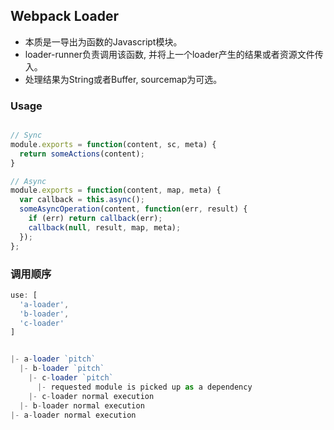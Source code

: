 ## Webpack Loader

- 本质是一导出为函数的Javascript模块。
- loader-runner负责调用该函数, 并将上一个loader产生的结果或者资源文件传入。
- 处理结果为String或者Buffer, sourcemap为可选。

### Usage
```javascript

// Sync
module.exports = function(content, sc, meta) {
  return someActions(content);
}

// Async
module.exports = function(content, map, meta) {
  var callback = this.async();
  someAsyncOperation(content, function(err, result) {
    if (err) return callback(err);
    callback(null, result, map, meta);
  });
};
```

### 调用顺序
```javascript
use: [
  'a-loader',
  'b-loader',
  'c-loader'
]


|- a-loader `pitch`
  |- b-loader `pitch`
    |- c-loader `pitch`
      |- requested module is picked up as a dependency
    |- c-loader normal execution
  |- b-loader normal execution
|- a-loader normal execution
```
